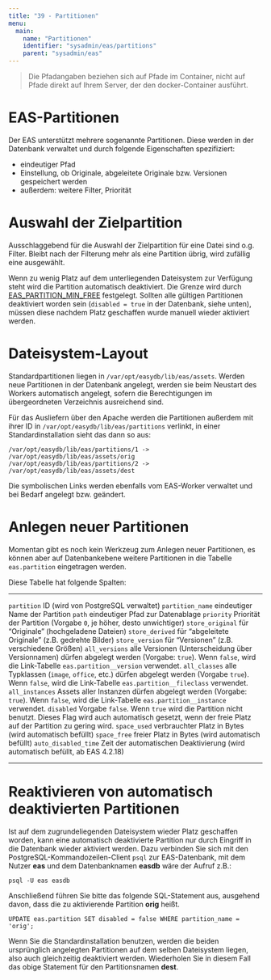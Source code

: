 ```yaml
---
title: "39 - Partitionen"
menu:
  main:
    name: "Partitionen"
    identifier: "sysadmin/eas/partitions"
    parent: "sysadmin/eas"
---
```

> Die Pfadangaben beziehen sich auf Pfade im Container, nicht auf Pfade direkt auf Ihrem Server, der den docker-Container ausführt.

EAS-Partitionen
===============

Der EAS unterstützt mehrere sogenannte Partitionen. Diese werden in der
Datenbank verwaltet und durch folgende Eigenschaften spezifiziert:

-   eindeutiger Pfad
-   Einstellung, ob Originale, abgeleitete Originale bzw. Versionen
    gespeichert werden
-   außerdem: weitere Filter, Priorität

Auswahl der Zielpartition
=========================

Ausschlaggebend für die Auswahl der Zielpartition für eine Datei sind
o.g. Filter. Bleibt nach der Filterung mehr als eine Partition übrig,
wird zufällig eine ausgewählt.

Wenn zu wenig Platz auf dem unterliegenden Dateisystem zur Verfügung
steht wird die Partition automatisch deaktiviert. Die Grenze wird durch
[EAS\_PARTITION\_MIN\_FREE](../conf) festgelegt. Sollten alle
gültigen Partitionen deaktiviert worden sein (`disabled = true` in der
Datenbank, siehe unten), müssen diese nachdem Platz geschaffen wurde
manuell wieder aktiviert werden.

Dateisystem-Layout
==================

Standardpartitionen liegen in `/var/opt/easydb/lib/eas/assets`. Werden
neue Partitionen in der Datenbank angelegt, werden sie beim Neustart des
Workers automatisch angelegt, sofern die Berechtigungen im
übergeordneten Verzeichnis ausreichend sind.

Für das Ausliefern über den Apache werden die Partitionen außerdem mit
ihrer ID in `/var/opt/easydb/lib/eas/partitions` verlinkt, in einer
Standardinstallation sieht das dann so aus:

    /var/opt/easydb/lib/eas/partitions/1 -> /var/opt/easydb/lib/eas/assets/orig
    /var/opt/easydb/lib/eas/partitions/2 -> /var/opt/easydb/lib/eas/assets/dest

Die symbolischen Links werden ebenfalls vom EAS-Worker verwaltet und bei
Bedarf angelegt bzw. geändert.

Anlegen neuer Partitionen
=========================

Momentan gibt es noch kein Werkzeug zum Anlegen neuer Partitionen, es
können aber auf Datenbankebene weitere Partitionen in die Tabelle
`eas.partition` eingetragen werden.

Diese Tabelle hat folgende Spalten:

  ---------------------- ---------------------------------------------------------------------------------------------------------------------------------------------------------------------
  `partition`            ID (wird von PostgreSQL verwaltet)
  `partition_name`       eindeutiger Name der Partition
  `path`                 eindeutiger Pfad zur Datenablage
  `priority`             Priorität der Partition (Vorgabe `0`, je höher, desto unwichtiger)
  `store_original`       für “Originale” (hochgeladene Dateien)
  `store_derived`        für “abgeleitete Originale” (z.B. gedrehte Bilder)
  `store_version`        für “Versionen” (z.B. verschiedene Größen)
  `all_versions`         alle Versionen (Unterscheidung über Versionnamen) dürfen abgelegt werden (Vorgabe: `true`). Wenn `false`, wird die Link-Tabelle `eas.partition__version` verwendet.
  `all_classes`          alle Typklassen (`image`, `office`, etc.) dürfen abgelegt werden (Vorgabe `true`). Wenn `false`, wird die Link-Tabelle `eas.partition__fileclass` verwendet.
  `all_instances`        Assets aller Instanzen dürfen abgelegt werden (Vorgabe: `true`). Wenn `false`, wird die Link-Tabelle `eas.partition__instance` verwendet.
  `disabled`             Vorgabe `false`. Wenn `true` wird die Partition nicht benutzt. Dieses Flag wird auch automatisch gesetzt, wenn der freie Platz auf der Partition zu gering wird.
  `space_used`           verbrauchter Platz in Bytes (wird automatisch befüllt)
  `space_free`           freier Platz in Bytes (wird automatisch befüllt)
  `auto_disabled_time`   Zeit der automatischen Deaktivierung (wird automatisch befüllt, ab EAS 4.2.18)
  ---------------------- ---------------------------------------------------------------------------------------------------------------------------------------------------------------------

Reaktivieren von automatisch deaktivierten Partitionen
======================================================

Ist auf dem zugrundeliegenden Dateisystem wieder Platz geschaffen
worden, kann eine automatisch deaktivierte Partition nur durch Eingriff
in die Datenbank wieder aktiviert werden. Dazu verbinden Sie sich mit
den PostgreSQL-Kommandozeilen-Client `psql` zur
EAS-Datenbank, mit dem Nutzer **eas** und dem Datenbanknamen **easdb**
wäre der Aufruf z.B.:

    psql -U eas easdb

Anschließend führen Sie bitte das folgende SQL-Statement aus, ausgehend
davon, dass die zu aktivierende Partition **orig** heißt.

    UPDATE eas.partition SET disabled = false WHERE partition_name = 'orig';

Wenn Sie die Standardinstallation benutzen, werden die beiden
ursprünglich angelegten Partitionen auf dem selben Dateisystem liegen,
also auch gleichzeitig deaktiviert werden. Wiederholen Sie in diesem
Fall das obige Statement für den Partitionsnamen **dest**.
